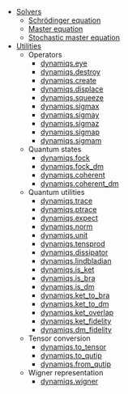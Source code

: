 * [Solvers](solvers.md)
    * [Schrödinger equation](solvers/sesolve.md)
    * [Master equation](solvers/mesolve.md)
    * [Stochastic master equation](solvers/smesolve.md)
* [Utilities](utils.md)
    * Operators
        * [dynamiqs.eye](utils/operators/eye.md)
        * [dynamiqs.destroy](utils/operators/destroy.md)
        * [dynamiqs.create](utils/operators/create.md)
        * [dynamiqs.displace](utils/operators/displace.md)
        * [dynamiqs.squeeze](utils/operators/squeeze.md)
        * [dynamiqs.sigmax](utils/operators/sigmax.md)
        * [dynamiqs.sigmay](utils/operators/sigmay.md)
        * [dynamiqs.sigmaz](utils/operators/sigmaz.md)
        * [dynamiqs.sigmap](utils/operators/sigmap.md)
        * [dynamiqs.sigmam](utils/operators/sigmam.md)
    * Quantum states
        * [dynamiqs.fock](utils/states/fock.md)
        * [dynamiqs.fock_dm](utils/states/fock_dm.md)
        * [dynamiqs.coherent](utils/states/coherent.md)
        * [dynamiqs.coherent_dm](utils/states/coherent_dm.md)
    * Quantum utilities
        * [dynamiqs.trace](utils/utils/trace.md)
        * [dynamiqs.ptrace](utils/utils/ptrace.md)
        * [dynamiqs.expect](utils/utils/expect.md)
        * [dynamiqs.norm](utils/utils/norm.md)
        * [dynamiqs.unit](utils/utils/unit.md)
        * [dynamiqs.tensprod](utils/utils/tensprod.md)
        * [dynamiqs.dissipator](utils/utils/dissipator.md)
        * [dynamiqs.lindbladian](utils/utils/lindbladian.md)
        * [dynamiqs.is_ket](utils/utils/is_ket.md)
        * [dynamiqs.is_bra](utils/utils/is_bra.md)
        * [dynamiqs.is_dm](utils/utils/is_dm.md)
        * [dynamiqs.ket_to_bra](utils/utils/ket_to_bra.md)
        * [dynamiqs.ket_to_dm](utils/utils/ket_to_dm.md)
        * [dynamiqs.ket_overlap](utils/utils/ket_overlap.md)
        * [dynamiqs.ket_fidelity](utils/utils/ket_fidelity.md)
        * [dynamiqs.dm_fidelity](utils/utils/dm_fidelity.md)
    * Tensor conversion
        * [dynamiqs.to_tensor](utils/tensor_types/to_tensor.md)
        * [dynamiqs.to_qutip](utils/tensor_types/to_qutip.md)
        * [dynamiqs.from_qutip](utils/tensor_types/from_qutip.md)
    * Wigner representation
        * [dynamiqs.wigner](utils/wigners/wigner.md)
